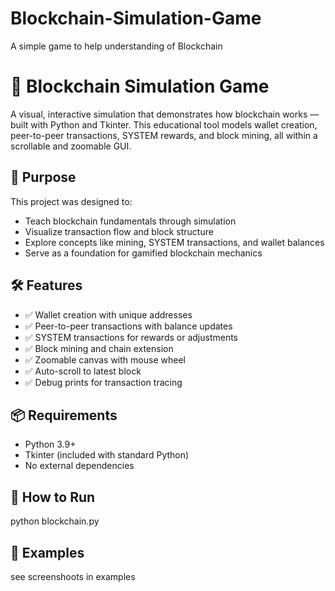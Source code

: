 # Blockchain-Simulation-Game
A simple game to help understanding of Blockchain 

# 🧱 Blockchain Simulation Game

A visual, interactive simulation that demonstrates how blockchain works — built with Python and Tkinter. This educational tool models wallet creation, peer-to-peer transactions, SYSTEM rewards, and block mining, all within a scrollable and zoomable GUI.

## 🎯 Purpose

This project was designed to:
- Teach blockchain fundamentals through simulation
- Visualize transaction flow and block structure
- Explore concepts like mining, SYSTEM transactions, and wallet balances
- Serve as a foundation for gamified blockchain mechanics

## 🛠️ Features

- ✅ Wallet creation with unique addresses
- ✅ Peer-to-peer transactions with balance updates
- ✅ SYSTEM transactions for rewards or adjustments
- ✅ Block mining and chain extension
- ✅ Zoomable canvas with mouse wheel
- ✅ Auto-scroll to latest block
- ✅ Debug prints for transaction tracing

## 📦 Requirements

- Python 3.9+
- Tkinter (included with standard Python)
- No external dependencies

## 🚀 How to Run
python blockchain.py

## 🚀 Examples
see screenshoots in examples
